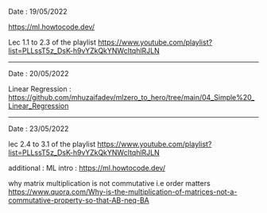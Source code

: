 Date : 19/05/2022

https://ml.howtocode.dev/

Lec 1.1 to 2.3 of the playlist https://www.youtube.com/playlist?list=PLLssT5z_DsK-h9vYZkQkYNWcItqhlRJLN

---------------------------------------------------------------------------------------------------------
Date : 20/05/2022

Linear Regression : https://github.com/mhuzaifadev/mlzero_to_hero/tree/main/04_Simple%20_Linear_Regression

-----------------------------------------------------------------------------------------------------------
Date : 23/05/2022

lec 2.4 to 3.1 of the playlist https://www.youtube.com/playlist?list=PLLssT5z_DsK-h9vYZkQkYNWcItqhlRJLN

additional : 
ML intro  : https://ml.howtocode.dev/

why matrix multiplication is not commutative i.e order matters
https://www.quora.com/Why-is-the-multiplication-of-matrices-not-a-commutative-property-so-that-AB-neq-BA